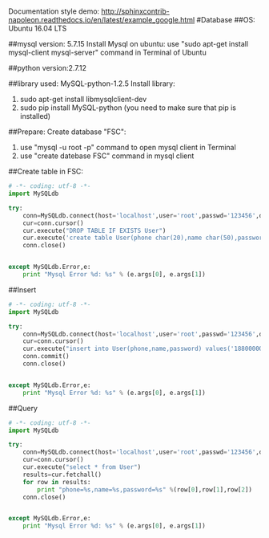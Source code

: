 #
Documentation style demo: http://sphinxcontrib-napoleon.readthedocs.io/en/latest/example_google.html
#Database
##OS: Ubuntu 16.04 LTS

##mysql version: 5.7.15
Install Mysql on ubuntu: 
  use "sudo apt-get install mysql-client mysql-server" command in Terminal of Ubuntu

##python version:2.7.12

##library used: MySQL-python-1.2.5
Install library: 
   1) sudo apt-get install libmysqlclient-dev
   2) sudo pip install MySQL-python  (you need to make sure that pip is installed)

##Prepare:
Create database "FSC":
  1) use "mysql -u root -p" command to open mysql client in Terminal
  2) use "create datebase FSC" command in mysql client
  
##Create table in FSC:
```python
# -*- coding: utf-8 -*-
import MySQLdb

try:
    conn=MySQLdb.connect(host='localhost',user='root',passwd='123456',db='FSC',port=3306)
    cur=conn.cursor()
    cur.execute("DROP TABLE IF EXISTS User")
    cur.execute('create table User(phone char(20),name char(50),password char(50),PRIMARY KEY(phone)) CHARACTER SET = utf8')
    conn.close()


except MySQLdb.Error,e:
    print "Mysql Error %d: %s" % (e.args[0], e.args[1])
```

##Insert
```python
# -*- coding: utf-8 -*-
import MySQLdb

try:
    conn=MySQLdb.connect(host='localhost',user='root',passwd='123456',db='FSC',port=3306)
    cur=conn.cursor()
    cur.execute("insert into User(phone,name,password) values('18800000000','test','test')")
    conn.commit()
    conn.close()


except MySQLdb.Error,e:
    print "Mysql Error %d: %s" % (e.args[0], e.args[1])
```

##Query
```python
# -*- coding: utf-8 -*-
import MySQLdb

try:
    conn=MySQLdb.connect(host='localhost',user='root',passwd='123456',db='FSC',port=3306)
    cur=conn.cursor()
    cur.execute("select * from User")
    results=cur.fetchall()
    for row in results:
        print "phone=%s,name=%s,password=%s" %(row[0],row[1],row[2])
    conn.close()


except MySQLdb.Error,e:
    print "Mysql Error %d: %s" % (e.args[0], e.args[1])
```
